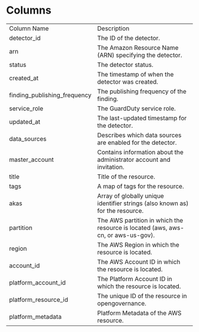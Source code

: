 # Columns  

<table>
	<tr><td>Column Name</td><td>Description</td></tr>
	<tr><td>detector_id</td><td>The ID of the detector.</td></tr>
	<tr><td>arn</td><td>The Amazon Resource Name (ARN) specifying the detector.</td></tr>
	<tr><td>status</td><td>The detector status.</td></tr>
	<tr><td>created_at</td><td>The timestamp of when the detector was created.</td></tr>
	<tr><td>finding_publishing_frequency</td><td>The publishing frequency of the finding.</td></tr>
	<tr><td>service_role</td><td>The GuardDuty service role.</td></tr>
	<tr><td>updated_at</td><td>The last-updated timestamp for the detector.</td></tr>
	<tr><td>data_sources</td><td>Describes which data sources are enabled for the detector.</td></tr>
	<tr><td>master_account</td><td>Contains information about the administrator account and invitation.</td></tr>
	<tr><td>title</td><td>Title of the resource.</td></tr>
	<tr><td>tags</td><td>A map of tags for the resource.</td></tr>
	<tr><td>akas</td><td>Array of globally unique identifier strings (also known as) for the resource.</td></tr>
	<tr><td>partition</td><td>The AWS partition in which the resource is located (aws, aws-cn, or aws-us-gov).</td></tr>
	<tr><td>region</td><td>The AWS Region in which the resource is located.</td></tr>
	<tr><td>account_id</td><td>The AWS Account ID in which the resource is located.</td></tr>
	<tr><td>platform_account_id</td><td>The Platform Account ID in which the resource is located.</td></tr>
	<tr><td>platform_resource_id</td><td>The unique ID of the resource in opengovernance.</td></tr>
	<tr><td>platform_metadata</td><td>Platform Metadata of the AWS resource.</td></tr>
</table>
